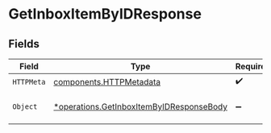 # GetInboxItemByIDResponse


## Fields

| Field                                                                                               | Type                                                                                                | Required                                                                                            | Description                                                                                         |
| --------------------------------------------------------------------------------------------------- | --------------------------------------------------------------------------------------------------- | --------------------------------------------------------------------------------------------------- | --------------------------------------------------------------------------------------------------- |
| `HTTPMeta`                                                                                          | [components.HTTPMetadata](../../models/components/httpmetadata.md)                                  | :heavy_check_mark:                                                                                  | N/A                                                                                                 |
| `Object`                                                                                            | [*operations.GetInboxItemByIDResponseBody](../../models/operations/getinboxitembyidresponsebody.md) | :heavy_minus_sign:                                                                                  | Retrieve an inbox item by its ID.                                                                   |
